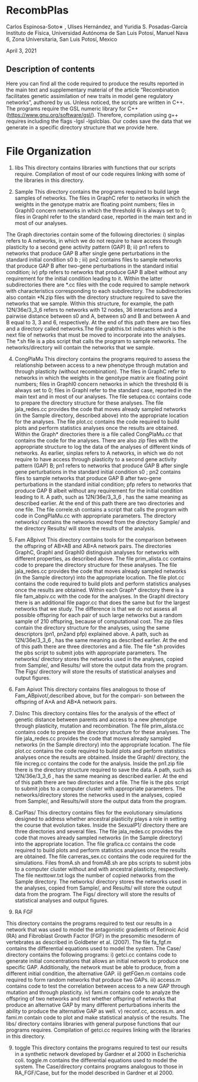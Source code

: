 # RecombPlas


Carlos Espinosa-Soto∗ , Ulises Hernández, and Yuridia S. Posadas-Garcı́a
Instituto de Fı́sica, Universidad Autónoma de San Luis Potosı́, Manuel Nava 6, Zona Universitaria, San Luis Potosı́, Mexico

April 3, 2021

## Description of contents

Here you can find all the code required to produce the results reported in the main text and supplementary
material of the article “Recombination facilitates genetic assimilation of new traits in model gene regulatory
networks”, authored by us. Unless noticed, the scripts are written in C++. The programs require the GSL
numeric library for C++ (https://www.gnu.org/software/gsl/). Therefore, compilation using
g++ requires including the flags -lgsl -lgslcblas. Our codes save the data that we generate in a
specific directory structure that we provide here.

# File Organization

   1. libs
      This directory contains libraries with functions that our scripts require. Compilation of most of our code
requires linking with some of the libraries in this directory.

   2. Sample
      This directory contains the programs required to build large samples of networks. The files in GraphC refer to networks in which the weights in the genotype matrix are floating point numbers; files in GraphI0 concern networks in which the threshold θi is always set to 0; files in GraphI refer to the standard case, reported in the main text and in most of our analyses.

The Graph directories contain some of the following directories: i) sinplas refers to A networks, in which we do not require to have access through plasticity to a second gene activity pattern (GAP) B; ii) pn1 refers to networks that produce GAP B after single gene perturbations in the standard initial condition s0 b ; iii) pn2 contains files to sample networks that produce GAP B after two-gene perturbations in the standard initial condition; iv) pfp refers to networks that produce GAP B albeit without any requirement for the initial condition leading to it.  Within the latter subdirectories there are *.cc files with the code required to sample network with characteristics corresponding to each subdirectory. The subdirectories also contain *N.zip files with the directory structure required to save the networks that we sample. Within this structure, for example, the path 12N/36e/3_3_6 refers to networks with 12 nodes, 36 interactions and a pairwise distance between s0  and A, between s0 and B and between A and B equal to 3, 3 and 6, respectively. At the end of this path there are two files and a directory called networks.The file grabthis.txt indicates which is the next file of networks that must be moved to incorporate into the analyses. The *.sh file is a pbs script that calls the program to sample networks. The networks/directory will contain the networks that we sample.  
  

   4. CongPlaMu
   This directory contains the programs required to assess the relationship between access to a new phenotype through mutation and through plasticity (without recombination). The files in GraphC refer to networks in which the weights in the genotype matrix are floating point numbers; files in GraphI0 concern networks in which the threshold θi is always set to 0; files in GraphI refer to the standard case, reported in the main text and in most of our analyses. The file setupea.cc contains code to prepare the directory structure for these analyses. The file jala_redes.cc provides the code that moves already sampled networks (in the Sample directory, described above) into the appropriate location for the analyses. The file plot.cc contains the code required to build plots and perform statistics analyses once the results are obtained.  Within the Graph* directories there is a file called CongPlaMu.cc that contains the code for the analyses. There are also zip files with the appropriate structure to log the data of the analyses of different kinds of networks. As earlier, sinplas refers to A networks, in which we do not require to have access through plasticity to a second gene activity pattern (GAP) B; pn1 refers to networks that produce GAP B after single gene perturbations in the standard initial condition s0 ; pn2 contains files to sample networks that produce GAP B after two-gene perturbations in the standard initial condition; pfp refers to networks that produce GAP B albeit without any requirement for the initial condition leading to it. A path, such as 12N/36e/3_3_6 , has the same meaning as described earlier. At the end of this path there are two directories and one file. The file correle.sh contains a script that calls the program with code in CongPlaMu.cc with appropriate parameters. The directory networks/ contains the networks moved from the directory Sample/ and the directory Results/ will store the results of the analysis.

   4. Fam ABpivot
   This directory contains tools for the comparison between the offspring of AB×AB and AB×A network pairs. The directories GraphC, GraphI and GraphI0 distinguish analyses for networks with different properties, as described above. The file prim_alista.cc contains code to prepare the directory structure for these analyses. The file jala_redes.cc provides the code that moves already sampled networks (in the Sample directory) into the appropriate location. The file plot.cc contains the code required to build plots and perform statistics analyses once the results are obtained.  Within each Graph* directory there is a file fam_abpiv.cc with the code for the analyses. In the GraphI directory there is an additional file pagor.cc that does the same but for the largest networks that we study. The difference is that we do not assess all possible offspring for each pair of such large networks but a random sample of 210 offspring, because of computational cost. The zip files contain the directory structure for the analyses, using the same descriptors (pn1, pn2and pfp) explained above. A path, such as 12N/36e/3_3_6 , has the same meaning as described earlier. At the end of this path there are three directories and a file. The file *.sh provides the pbs script to submit jobs with appropriate parameters. The networks/ directory stores the networks used in the analyses, copied from Sample/, and Results/ will store the output data from the program. The Figs/ directory will store the results of statistical analyses and output figures.

   5. Fam Apivot
   This directory contains files analogous to those of Fam_ABpivot/,described above, but for the compari- son between the offspring of A×A and AB×A network pairs.  
   
   6. DisInc
   This directory contains files for the analysis of the effect of genetic distance between parents and access to a new phenotype through plasticity, mutation and recombination. The file prim_alista.cc contains code to prepare the directory structure for these analyses. The file jala_redes.cc provides the code that moves already sampled networks (in the Sample directory) into the appropriate location. The file plot.cc contains the code required to build plots and perform statistics analyses once the results are obtained. Inside the GraphI/ directory, the file increg.cc contains the code for the analysis. Inside the pn1.zip file there is the directory structure required to save the data. A path, such as 12N/36e/3_3_6 , has the same meaning as described earlier. At the end of this path there are two directories and a file. The file is the pbs script to submit jobs to a computer cluster with appropriate parameters. The networks/directory stores the networks used in the analyses, copied from Sample/, and Results/will store the output data from the program.

   7.  CarPlas/
   This directory contains files for the evolutionary simulations designed to address whether ancestral plasticity plays a role in setting the course that evolution takes. Inside the SexualP1/ directory there are three directories and several files. The file jala_redes.cc provides the code that moves already sampled networks (in the Sample directory) into the appropriate location. The file grafica.cc contains the code required to build plots and perform statistics analyses once the results are obtained. The file carreras_sex.cc contains the code required for the simulations. Files fromA.sh and fromAB.sh are pbs scripts to submit jobs to a computer cluster without and with ancestral plasticity, respectively. The file nexttowr.txt logs the number of copied networks from the Sample directory. The networks/ directory stores the networks used in the analyses, copied from Sample/, and Results/ will store the output data from the program.  The Figs/ directory will store the results of statistical analyses and output figures.

   8. RA FGF

   This directory contains the programs required to test our results in a network that was used to model the antagonistic gradients of Retinoic Acid (RA) and Fibroblast Growth Factor (FGF) in the presomitic mesoderm of vertebrates as described in Goldbeter et al. (2007). The file fa_fgf.m contains the differential equations used to model the system.  The Case/ directory contains the following programs: i) getci.cc contains code to generate initial concentrations that allows an initial network to produce one specific GAP. Additionally, the network must be able to produce, from a different initial condition, the alternative GAP. ii) getFGen.m contains code required to form random networks that produce two GAPs. iii) access.m contains code to test the correlation between access to a new GAP through mutation and through plasticity. iv) fami.m contains code to analyze the offspring of two networks and test whether offspring of networks that produce an alternative GAP by many different perturbations inherits the ability to produce the alternative GAP as well. v) reconf.cc, access.m. and fami.m contain code to plot and make statistical analysis of the results.  The libs/ directory contains libraries with general purpose functions that our programs requires. Compilation of getci.cc requires linking with the libraries in this directory.

   9.  toggle
   This directory contains the programs required to test our results in a synthetic network developed by Gardner et al 2000 in Escherichia coli. toggle.m contains the differential equations used to model the system. The Case/directory contains programs analogous to those in RA_FGF/Case, but for the model described in Gardner et al 2000.  

